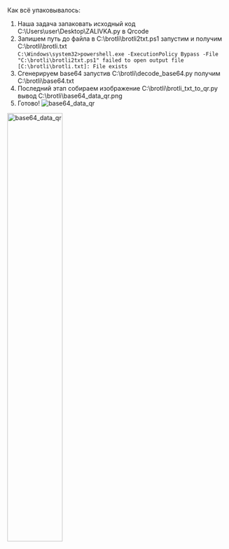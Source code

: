 Как всё упаковывалось:
1. Наша задача запаковать исходный код ‪C:\Users\user\Desktop\ZALIVKA.py в Qrcode
2. Запишем путь до файла в ‪C:\brotli\brotli2txt.ps1 запустим и получим C:\brotli\brotli.txt  
`C:\Windows\system32>powershell.exe -ExecutionPolicy Bypass -File "C:\brotli\brotli2txt.ps1"
failed to open output file [C:\brotli\brotli.txt]: File exists`
3. Сгенерируем base64 запустив ‪C:\brotli\decode_base64.py получим ‪C:\brotli\base64.txt
4. Последний этап ‪собираем изображение C:\brotli\brotli_txt_to_qr.py вывод C:\brotli\base64_data_qr.png
5. Готово!
![base64_data_qr](https://github.com/user-attachments/assets/025e8732-2cb8-4227-bf57-70542920d83d)
<img src="https://github.com/user-attachments/assets/025e8732-2cb8-4227-bf57-70542920d83d" alt="base64_data_qr" width="50%"/>
